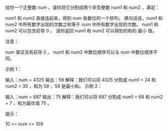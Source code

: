 给你一个正整数 num ，请你将它分割成两个非负整数 num1 和 num2 ，满足：

num1 和 num2 直接连起来，得到 num 各数位的一个排列。
换句话说，num1 和 num2 中所有数字出现的次数之和等于 num 中所有数字出现的次数。
num1 和 num2 可以包含前导 0 。
请你返回 num1 和 num2 可以得到的和的 最小 值。

注意：

num 保证没有前导 0 。
num1 和 num2 中数位顺序可以与 num 中数位顺序不同。

示例 1：

输入：num = 4325
输出：59
解释：我们可以将 4325 分割成 num1 = 24 和 num2 = 35 ，和为 59 ，59 是最小和。
示例 2：

输入：num = 687
输出：75
解释：我们可以将 687 分割成 num1 = 68 和 num2 = 7 ，和为最优值 75 。

提示：

10 <= num <= 109
